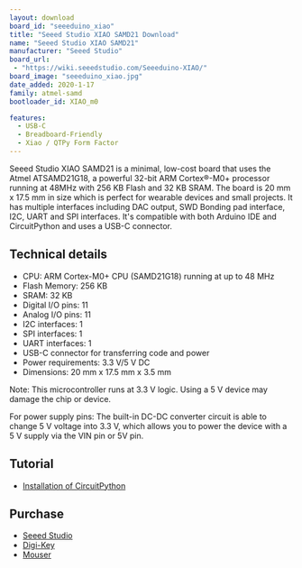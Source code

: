 ```yaml
---
layout: download
board_id: "seeeduino_xiao"
title: "Seeed Studio XIAO SAMD21 Download"
name: "Seeed Studio XIAO SAMD21"
manufacturer: "Seeed Studio"
board_url:
 - "https://wiki.seeedstudio.com/Seeeduino-XIAO/"
board_image: "seeeduino_xiao.jpg"
date_added: 2020-1-17
family: atmel-samd
bootloader_id: XIAO_m0

features:
  - USB-C
  - Breadboard-Friendly
  - Xiao / QTPy Form Factor
---
```


Seeed Studio XIAO SAMD21 is a minimal, low-cost board that uses the Atmel ATSAMD21G18, a powerful 32-bit ARM Cortex®-M0+ processor running at 48MHz with 256 KB Flash and 32 KB SRAM. The board is 20 mm x 17.5 mm in size which is perfect for wearable devices and small projects. It has multiple interfaces including DAC output, SWD Bonding pad interface, I2C, UART and SPI interfaces. It's compatible with both Arduino IDE and CircuitPython and uses a USB-C connector.

## Technical details

* CPU: ARM Cortex-M0+ CPU (SAMD21G18) running at up to 48 MHz
* Flash Memory: 256 KB
* SRAM: 32 KB
* Digital I/O pins: 11
* Analog I/O pins: 11
* I2C interfaces: 1
* SPI interfaces: 1
* UART interfaces: 1
* USB-C connector for transferring code and power
* Power requirements: 3.3 V/5 V DC
* Dimensions: 20 mm x 17.5 mm x 3.5 mm

Note: This microcontroller runs at 3.3 V logic. Using a 5 V device may damage the chip or device.

For power supply pins: The built-in DC-DC converter circuit is able to change 5 V voltage into 3.3 V, which allows you to power the device with a 5 V supply via the VIN pin or 5V pin.

## Tutorial

* [Installation of CircuitPython](https://wiki.seeedstudio.com/Seeeduino-XIAO-CircuitPython/)

## Purchase

* [Seeed Studio](https://www.seeedstudio.com/Seeeduino-XIAO-Arduino-Microcontroller-SAMD21-Cortex-M0+-p-4426.html)
* [Digi-Key](https://www.digikey.com/en/product-highlight/s/seeed/seeeduino-xiao-arduino-microcontroller-samd21-cortex-m0)
* [Mouser](https://www.mouser.com/ProductDetail/Seeed-Studio/102010328?qs=GBLSl2AkirtQWO8CTzEK9g%3D%3D)
